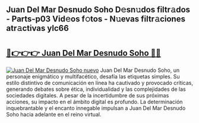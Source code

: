 ## Juan Del Mar Desnudo Soho D𝚎sn𝚞dos filtr𝚊dos - Parts-p03 Vid𝚎os f𝚘tos - N𝚞evas filtr𝚊ciones atr𝚊ctivas ylc66

# <h2><a href="http://mb4g6jh.tromn.icu/?c=Juan+Del+Mar+Desnudo+Soho">🔗👉👉👉 Juan Del Mar Desnudo Soho 🔗🔗</a></h2>

[![Juan Del Mar Desnudo Soho nuevo](https://i.imgur.com/pEAQMta.gif)](http://mb4g6jh.tromn.icu/?c=Juan+Del+Mar+Desnudo+Soho)
Juan Del Mar Desnudo Soho, un personaje enigmático y multifacético, desafía las etiquetas simples. Su estilo distintivo de comunicación en línea ha cautivado y provocado críticas, generando debates sobre ética, individualidad y las complejidades de las sociedades digitales. A pesar de la incertidumbre de sus próximas acciones, su impacto en el ámbito digital es profundo. La determinación inquebrantable y el encanto innegable impulsan a Juan Del Mar Desnudo Soho hacia adelante en el reino virtual.
